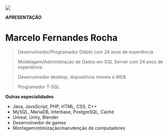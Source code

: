<a href="http://cyberstudio.com.br"><img src="https://avatars1.githubusercontent.com/u/69689148?s=460&u=183f3b7e539f5402234ff8b2a642bfac98081d8a&v=4"></a>




***APRESENTAÇÃO***

# Marcelo Fernandes Rocha

> Desenvolvedor/Programador Delphi com 24 anos de experiência

> Modelagem/Administração de Dados em SQL Server com 24 anos de experiência

> Desenvolvedor desktop, dispositivos móveis e WEB

> Programador T-SQL


**Outras especialidades**

- Java, JavaScript, PHP, HTML, CSS, C++
- MySQL, MariaDB, Interbase, PostgreSQL, Caché
- Unreal, Unity, Blender
- Desenvolvedor de games
- Montagem/otimização/manutenção de computadores
